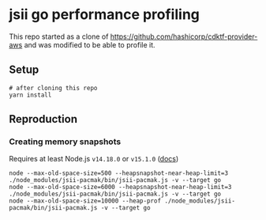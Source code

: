 # jsii go performance profiling

This repo started as a clone of https://github.com/hashicorp/cdktf-provider-aws and was modified to be able to profile it.

## Setup
```
# after cloning this repo
yarn install
```

## Reproduction

### Creating memory snapshots
Requires at least Node.js `v14.18.0` or `v15.1.0` ([docs](https://nodejs.org/api/cli.html#--heapsnapshot-near-heap-limitmax_count))

```
node --max-old-space-size=500 --heapsnapshot-near-heap-limit=3 ./node_modules/jsii-pacmak/bin/jsii-pacmak.js -v --target go
node --max-old-space-size=6000 --heapsnapshot-near-heap-limit=3 ./node_modules/jsii-pacmak/bin/jsii-pacmak.js -v --target go
node --max-old-space-size=10000 --heap-prof ./node_modules/jsii-pacmak/bin/jsii-pacmak.js -v --target go
```